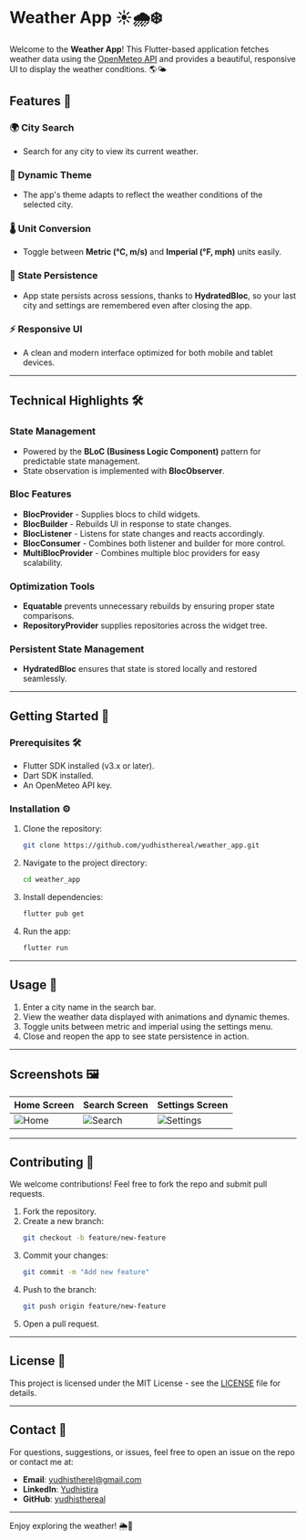 # Weather App ☀️🌧️❄️

Welcome to the **Weather App**! This Flutter-based application fetches weather data using the [OpenMeteo API](https://open-meteo.com/) and provides a beautiful, responsive UI to display the weather conditions. 🌎🌤️

## Features 🚀

### 🌍 **City Search**
- Search for any city to view its current weather.

### 🎨 **Dynamic Theme**
- The app's theme adapts to reflect the weather conditions of the selected city.

### 🌡️ **Unit Conversion**
- Toggle between **Metric (°C, m/s)** and **Imperial (°F, mph)** units easily.

### 🔄 **State Persistence**
- App state persists across sessions, thanks to **HydratedBloc**, so your last city and settings are remembered even after closing the app.

### ⚡ **Responsive UI**
- A clean and modern interface optimized for both mobile and tablet devices.

---

## Technical Highlights 🛠️

### **State Management**
- Powered by the **BLoC (Business Logic Component)** pattern for predictable state management.
- State observation is implemented with **BlocObserver**.

### **Bloc Features**
- **BlocProvider** - Supplies blocs to child widgets.
- **BlocBuilder** - Rebuilds UI in response to state changes.
- **BlocListener** - Listens for state changes and reacts accordingly.
- **BlocConsumer** - Combines both listener and builder for more control.
- **MultiBlocProvider** - Combines multiple bloc providers for easy scalability.

### **Optimization Tools**
- **Equatable** prevents unnecessary rebuilds by ensuring proper state comparisons.
- **RepositoryProvider** supplies repositories across the widget tree.

### **Persistent State Management**
- **HydratedBloc** ensures that state is stored locally and restored seamlessly.

---

## Getting Started 🚧

### Prerequisites 🛠️
- Flutter SDK installed (v3.x or later).
- Dart SDK installed.
- An OpenMeteo API key.

### Installation ⚙️
1. Clone the repository:
   ```bash
   git clone https://github.com/yudhisthereal/weather_app.git
   ```
2. Navigate to the project directory:
   ```bash
   cd weather_app
   ```
3. Install dependencies:
   ```bash
   flutter pub get
   ```
4. Run the app:
   ```bash
   flutter run
   ```

---

## Usage 📱
1. Enter a city name in the search bar.
2. View the weather data displayed with animations and dynamic themes.
3. Toggle units between metric and imperial using the settings menu.
4. Close and reopen the app to see state persistence in action.

---

## Screenshots 🖼️
| Home Screen  | Search Screen | Settings Screen |
|--------------|---------------|-----------------|
| ![Home](assets/screenshots/home.png) | ![Search](assets/screenshots/search.png) | ![Settings](assets/screenshots/settings.png) |

---

## Contributing 🤝
We welcome contributions! Feel free to fork the repo and submit pull requests.

1. Fork the repository.
2. Create a new branch:
   ```bash
   git checkout -b feature/new-feature
   ```
3. Commit your changes:
   ```bash
   git commit -m "Add new feature"
   ```
4. Push to the branch:
   ```bash
   git push origin feature/new-feature
   ```
5. Open a pull request.

---

## License 📄
This project is licensed under the MIT License - see the [LICENSE](LICENSE) file for details.

---

## Contact 📧
For questions, suggestions, or issues, feel free to open an issue on the repo or contact me at:
- **Email**: yudhistherel@gmail.com
- **LinkedIn**: [Yudhistira](https://www.linkedin.com/in/yudhistira-yudhistira-351088272/)
- **GitHub**: [yudhisthereal](https://github.com/yudhisthereal)

---

Enjoy exploring the weather! 🌦️🌈

